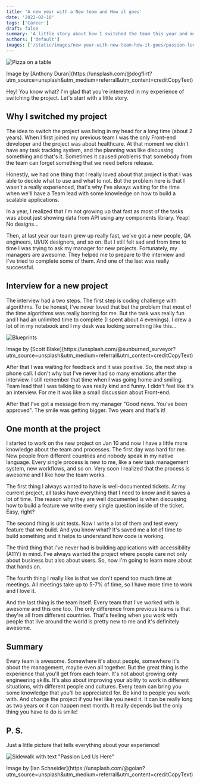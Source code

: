```yaml
---
title: 'A new year with a New team and How it goes'
date: '2022-02-10'
tags: ['Career']
draft: false
summary: 'A little story about how I switched the team this year and my feelings about that change in my life'
authors: ['default']
images: ['/static/images/new-year-with-new-team-how-it-goes/passion-led-us-here.jpg']
---
```


![Pizza on a table](/static/images/new-year-with-new-team-how-it-goes/cover.jpg)

<p>
  Image by [Anthony Duran](https://unsplash.com/@dogflirt?utm_source=unsplash&utm_medium=referral&utm_content=creditCopyText)
</p>

Hey! You know what? I'm glad that you're interested in my experience of switching the project. Let's start with a little story.

## Why I switched my project

The idea to switch the project was living in my head for a long time (about 2 years). When I first joined my previous team I was the only Front-end developer and the project was about healthcare. At that moment we didn't have any task tracking system, and the planning was like discussing something and that's it. Sometimes it caused problems that somebody from the team can forget something that we need before release.

Honestly, we had one thing that I really loved about that project is that I was able to decide what to use and what to not. But the problem here is that I wasn't a really experienced, that's why I've always waiting for the time when we'll have a Team lead with some knowledge on how to build a scalable applications.

In a year, I realized that I'm not growing up that fast as most of the tasks was about just showing data from API using any components library. Yeap! No designs...

Then, at last year our team grew up really fast, we've got a new people, QA engineers, UI/UX designers, and so on. But I still felt sad and from time to time I was trying to ask my manager for new projects. Fortunately, my managers are awesome. They helped me to prepare to the interview and I've tried to complete some of them. And one of the last was really successful.

## Interview for a new project

The interview had a two steps. The first step is coding challenge with algorithms. To be honest, I've never loved that but the problem that most of the time algorithms was really borring for me. But the task was really fun and I had an unlimited time to complete (I spent about 4 evenings). I drew a lot of in my notebook and I my desk was looking something like this...

![Blueprints](/static/images/new-year-with-new-team-how-it-goes/blueprints.jpg)

<p>
  Image by [Scott Blake](https://unsplash.com/@sunburned_surveyor?utm_source=unsplash&utm_medium=referral&utm_content=creditCopyText)
</p>

After that I was waiting for feedback and it was positive. So, the next step is phone call. I don't why but I've never had so many emotions after the interview. I still remember that time when I was going home and smiling. Team lead that I was talking to was really kind and funny. I didn't feel like it's an interview. For me it was like a small discussion about Front-end.

After that I've got a message from my manager "Good news. You've been approved". The smile was getting bigger. Two years and that's it!

## One month at the project

I started to work on the new project on Jan 10 and now I have a little more knowledge about the team and processes. The first day was hard for me. New people from different countries and nobody speak in my native language. Every single process is new to me, like a new task management system, new workflows, and so on. Very soon I realized that the process is awesome and I like how the team works.

The first thing I always wanted to have is well-documented tickets. At my current project, all tasks have everything that I need to know and it saves a lot of time. The reason why they are well documented is when discussing how to build a feature we write every single question inside of the ticket. Easy, right?

The second thing is unit tests. Now I write a lot of them and test every feature that we build. And you know what? It's saved me a lot of time to build something and it helps to understand how code is working.

The third thing that I've never had is building applications with accessibility (A11Y) in mind. I've always wanted the project where people care not only about business but also about users. So, now I'm going to learn more about that hands on.

The fourth thing I really like is that we don't spend too much time at meetings. All meetings take up to 5-7% of time, so I have more time to work and I love it.

And the last thing is the team itself. Every team that I've worked with is awesome and this one too. The only difference from previous teams is that they're all from different countries. That's feeling when you work with people that live around the world is pretty new to me and it's definitely awesome.

## Summary

Every team is awesome. Somewhere it's about people, somewhere it's about the management, maybe even all together. But the great thing is the experience that you'll get from each team. It's not about growing only engineering skills. It's also about improving your ability to work in different situations, with different people and cultures. Every team can bring you some knowledge that you'll be appreciated for. Be kind to people you work with. And change the project if you feel like you need it. It can be really long as two years or it can happen next month. It really depends but the only thing you have to do is smile!

## P. S.

Just a little picture that tells everything about your experience!

![Sidewalk with text "Passion Led Us Here"](/static/images/new-year-with-new-team-how-it-goes/passion-led-us-here.jpg)

<p>
  Image by [Ian Schneider](https://unsplash.com/@goian?utm_source=unsplash&utm_medium=referral&utm_content=creditCopyText)
</p>
